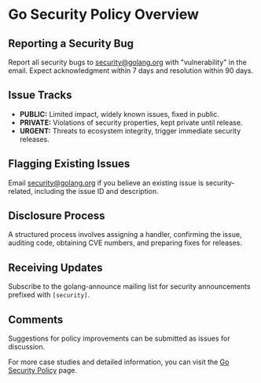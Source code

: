 # Go Security Policy Overview

## Reporting a Security Bug

Report all security bugs to [security@golang.org](mailto:security@golang.org) with "vulnerability" in the email. Expect acknowledgment within 7 days and resolution within 90 days.

## Issue Tracks

- **PUBLIC:** Limited impact, widely known issues, fixed in public.
- **PRIVATE:** Violations of security properties, kept private until release.
- **URGENT:** Threats to ecosystem integrity, trigger immediate security releases.

## Flagging Existing Issues

Email [security@golang.org](mailto:security@golang.org) if you believe an existing issue is security-related, including the issue ID and description.

## Disclosure Process

A structured process involves assigning a handler, confirming the issue, auditing code, obtaining CVE numbers, and preparing fixes for releases.

## Receiving Updates

Subscribe to the golang-announce mailing list for security announcements prefixed with `[security]`.

## Comments

Suggestions for policy improvements can be submitted as issues for discussion.

For more case studies and detailed information, you can visit the [Go Security Policy](https://go.dev/doc/security/policy) page.
